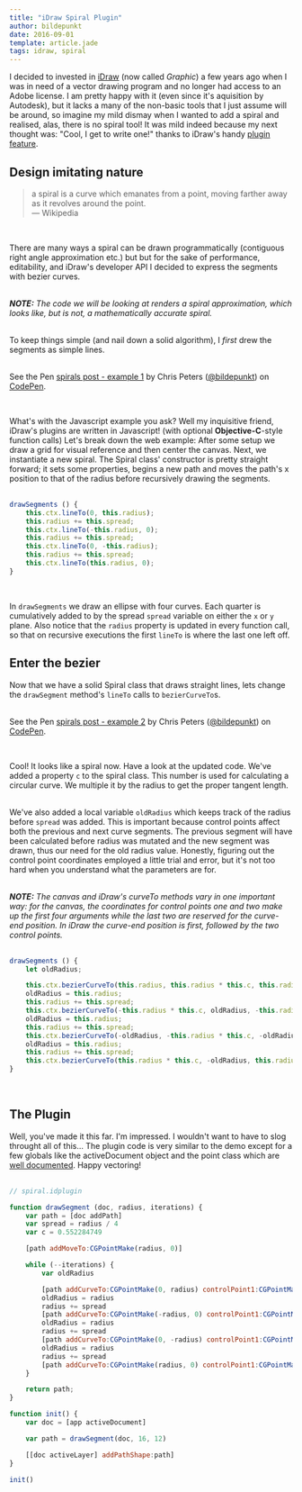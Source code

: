 ```yaml
---
title: "iDraw Spiral Plugin"
author: bildepunkt
date: 2016-09-01
template: article.jade
tags: idraw, spiral
---
```


I decided to invested in [iDraw](http://www.indeeo.com/) (now called _Graphic_) a few years ago when I was in need of a vector drawing program and no longer had access to an Adobe license. I am pretty happy with it (even since it's aquisition by Autodesk), but it lacks a many of the non-basic tools that I just assume will be around, so imagine my mild dismay when I wanted to add a spiral and realised, alas, there is no spiral tool! It was mild indeed because my next thought was: "Cool, I get to write one!" thanks to iDraw's handy [plugin feature](http://www.indeeo.com/idraw/plugins/api).  

## Design imitating nature  
> a spiral is a curve which emanates from a point, moving farther away as it revolves around the point.  
&mdash; Wikipedia  

&nbsp;  

There are many ways a spiral can be drawn programmatically (contiguous right angle approximation etc.) but but for the sake of performance, editability, and iDraw's developer API I decided to express the segments with bezier curves.  
&nbsp;  

_**NOTE:** The code we will be looking at renders a spiral approximation, which looks like, but is not, a mathematically accurate spiral._  
&nbsp;  

To keep things simple (and nail down a solid algorithm), I _first_ drew the segments as simple lines.  
&nbsp;  

<p data-height="512" data-theme-id="0" data-slug-hash="VKkAxR" data-default-tab="result" data-user="bildepunkt" data-embed-version="2" class="codepen">See the Pen <a href="http://codepen.io/bildepunkt/pen/VKkAxR/">spirals post - example 1</a> by Chris Peters (<a href="http://codepen.io/bildepunkt">@bildepunkt</a>) on <a href="http://codepen.io">CodePen</a>.</p>
<script async src="//assets.codepen.io/assets/embed/ei.js"></script>
&nbsp;  

What's with the Javascript example you ask? Well my inquisitive friend, iDraw's plugins are written in Javascript! (with optional **Objective-C**-style function calls) Let's break down the web example: After some setup we draw a grid for visual reference and then center the canvas. Next, we instantiate a new spiral. The Spiral class' constructor is pretty straight forward; it sets some properties, begins a new path and moves the path's x position to that of the radius before recursively drawing the segments.  
&nbsp;  

```javascript
drawSegments () {
    this.ctx.lineTo(0, this.radius);
    this.radius += this.spread;
    this.ctx.lineTo(-this.radius, 0);
    this.radius += this.spread;
    this.ctx.lineTo(0, -this.radius);
    this.radius += this.spread;
    this.ctx.lineTo(this.radius, 0);
}
```  
&nbsp;  

In `drawSegments` we draw an ellipse with four curves. Each quarter is cumulatively added to by the spread `spread` variable on either the `x` or `y` plane. Also notice that the `radius` property is updated in every function call, so that on recursive executions the first `lineTo` is where the last one left off.

## Enter the bezier

Now that we have a solid Spiral class that draws straight lines, lets change the `drawSegment` method's `lineTo` calls to `bezierCurveTo`s.  
&nbsp;  

<p data-height="512" data-theme-id="0" data-slug-hash="bwNpOm" data-default-tab="result" data-user="bildepunkt" data-embed-version="2" class="codepen">See the Pen <a href="http://codepen.io/bildepunkt/pen/bwNpOm/">spirals post - example 2</a> by Chris Peters (<a href="http://codepen.io/bildepunkt">@bildepunkt</a>) on <a href="http://codepen.io">CodePen</a>.</p>
<script async src="//assets.codepen.io/assets/embed/ei.js"></script>
&nbsp;  

Cool! It looks like a spiral now. Have a look at the updated code. We've added a property `c` to the spiral class. This number is used for calculating a circular curve. We multiple it by the radius to get the proper tangent length.  
&nbsp;  

We've also added a local variable `oldRadius` which keeps track of the radius before `spread` was added. This is important because control points affect both the previous and next curve segments. The previous segment will have been calculated before radius was mutated and the new segment was drawn, thus our need for the old radius value. Honestly, figuring out the control point coordinates employed a little trial and error, but it's not too hard when you understand what the parameters are for.  
&nbsp;  

_**NOTE:** The canvas and iDraw's curveTo methods vary in one important way: for the canvas, the coordinates for control points one and two make up the first four arguments while the last two are reserved for the curve-end position. In iDraw the curve-end position is first, followed by the two control points._  
&nbsp;  

```javascript
drawSegments () {
    let oldRadius;

    this.ctx.bezierCurveTo(this.radius, this.radius * this.c, this.radius * this.c, this.radius, 0, this.radius);
    oldRadius = this.radius;
    this.radius += this.spread;
    this.ctx.bezierCurveTo(-this.radius * this.c, oldRadius, -this.radius, oldRadius * this.c, -this.radius, 0);
    oldRadius = this.radius;
    this.radius += this.spread;
    this.ctx.bezierCurveTo(-oldRadius, -this.radius * this.c, -oldRadius * this.c, -this.radius, 0, -this.radius);
    oldRadius = this.radius;
    this.radius += this.spread;
    this.ctx.bezierCurveTo(this.radius * this.c, -oldRadius, this.radius, -oldRadius * this.c, this.radius, 0);
}
```  
&nbsp;  

## The Plugin

Well, you've made it this far. I'm impressed. I wouldn't want to have to slog throught all of this... The plugin code is very similar to the demo except for a few globals like the activeDocument object and the point class which are [well documented](http://www.indeeo.com/idraw/plugins/api). Happy vectoring!  
&nbsp;  

```javascript
// spiral.idplugin

function drawSegment (doc, radius, iterations) {
    var path = [doc addPath]
    var spread = radius / 4
    var c = 0.552284749

    [path addMoveTo:CGPointMake(radius, 0)]

    while (--iterations) {
        var oldRadius

        [path addCurveTo:CGPointMake(0, radius) controlPoint1:CGPointMake(radius, radius * c) controlPoint2:CGPointMake(radius * c, radius)]
        oldRadius = radius
        radius += spread
        [path addCurveTo:CGPointMake(-radius, 0) controlPoint1:CGPointMake(-radius * c, oldRadius) controlPoint2:CGPointMake(-radius, oldRadius * c)]
        oldRadius = radius
        radius += spread
        [path addCurveTo:CGPointMake(0, -radius) controlPoint1:CGPointMake(-oldRadius, -radius * c) controlPoint2:CGPointMake(-oldRadius * c, -radius)]
        oldRadius = radius
        radius += spread
        [path addCurveTo:CGPointMake(radius, 0) controlPoint1:CGPointMake(radius * c, -oldRadius) controlPoint2:CGPointMake(radius, -oldRadius * c)]
    }

    return path;
}

function init() {
    var doc = [app activeDocument]

    var path = drawSegment(doc, 16, 12)

    [[doc activeLayer] addPathShape:path]
}

init()
```
